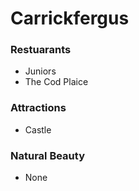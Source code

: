 # Carrickfergus

### Restuarants
- Juniors
- The Cod Plaice

### Attractions
- Castle

### Natural Beauty
- None
